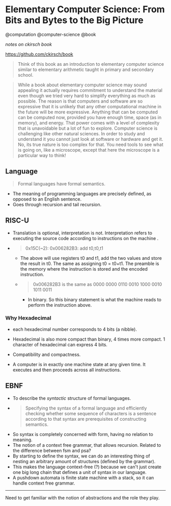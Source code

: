 # Elementary Computer Science: From Bits and Bytes to the Big Picture
@computation @computer-science @book

_notes on ckirsch  book_

https://github.com/ckirsch/book

> Think of this book as an introduction to elementary computer science similar to elementary arithmetic taught in
primary and secondary school.


> While a book about elementary computer science may sound appealing it actually requires commitment to understand the
material even though we tried very hard to simplify everything as much as possible. The reason is that computers and
software are so expressive that it is unlikely that any other computational machine in the future will be more
expressive. Anything that can be computed can be computed now, provided you have enough time, space (as in memory), and
energy. That power comes with a level of complexity that is unavoidable but a lot of fun to explore. Computer science is
challenging like other natural sciences. In order to study and understand it you cannot just look at software or
hardware and get it. No, its true nature is too complex for that. You need tools to see what is going on, like a
microscope, except that here the microscope is a particular way to think!


## Language

> Formal languages have formal semantics.

* The meaning of programming languages are precisely defined, as opposed to an English sentence.
* Goes through recursion and tail recursion.

## RISC-U

* Translation is optional, interpretation is not. Interpretation refers to executing the source code according to
  instructions on the machine .
* > 0x15C(~2): 0x006282B3: add t0,t0,t1
    * The above will use registers t0 and t1, add the two values and store the result in t0. The same as assigning t0 =
      t0+t1. The preamble is the memory where the instruction is stored and the encoded instruction.
    * > 0x006282B3 is the same as 
      > 0000 0000 0110 0010 1000 0010 1011 0011
        * In binary. So this binary statement is what the machine reads to perform the instruction above.
      
### Why Hexadecimal

* each hexadecimal number corresponds to 4 bits (a nibble).
* Hexadecimal is also more compact than binary, 4 times more compact. 1 character of hexadecimal can express 4 bits.
* Compatibility and compactness.


* A computer is in exactly one machine state at any given time. It executes and then proceeds across all instructions.

## EBNF

* To describe the _syntactic_ structure of formal languages.
* > Specifying the syntax of a formal language and efficiently checking whether some sequence of characters is a
  sentence according to that syntax are prerequisites of constructing semantics.
* So syntax is completely concerned with form, having no relation to meaning.
* The notion of a context free grammar, that allows recursion. Related to the difference between fsm and psa?
* By starting to define the syntax, we can do an interesting thing of nesting an arbitrary amount of structures (defined
  by the grammar).
* This makes the language context-free (?) because we can't just create one big long chain that defines a unit of syntax
  in our language.
* A pushdown automata is finite state machine with a stack, so it can handle context free grammar.

---

Need to get familiar with the notion of abstractions and the role they play.



